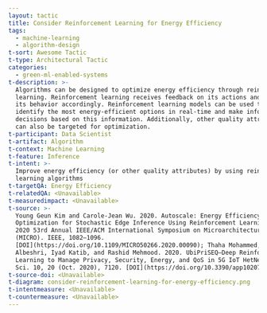 ```yaml
---
layout: tactic
title: Consider Reinforcement Learning for Energy Efficiency
tags:
  - machine-learning
  - algorithm-design
t-sort: Awesome Tactic
t-type: Architectural Tactic
categories:
  - green-ml-enabled-systems
t-description: >-
  Algorithms can be designed to optimize energy efficiency through reinforcement
  learning. Reinforcement learning receives feedback on its actions and adjusts
  its behavior accordingly. Reinforcement learning models can be used to
  identify the most energy-efficient options in real-time and make informed
  decisions based on this information. Additionally, other quality attributes
  can also be targeted for optimization.
t-participant: Data Scientist
t-artifact: Algorithm
t-context: Machine Learning
t-feature: Inference
t-intent: >-
  Improve energy efficiency (or other quality attributes) by using reinforcement
  learning algorithms
t-targetQA: Energy Efficiency
t-relatedQA: <Unavailable>
t-measuredimpact: <Unavailable>
t-source: >-
  Young Geun Kim and Carole-Jean Wu. 2020. Autoscale: Energy Efficiency
  Optimization for Stochastic Edge Inference Using Reinforcement Learning. In
  2020 53rd Annual IEEE/ACM International Symposium on Microarchitecture
  (MICRO). IEEE, 1082–1096.
  [DOI](https://doi.org/10.1109/MICRO50266.2020.00090); Thaha Mohammed, Aiiad
  Albeshri, Iyad Katib, and Rashid Mehmood. 2020. UbiPriSEQ—Deep Reinforcement
  Learning to Manage Privacy, Security, Energy, and QoS in 5G IoT HetNets. Appl.
  Sci. 10, 20 (Oct. 2020), 7120. [DOI](https://doi.org/10.3390/app10207120)
t-source-doi: <Unavailable>
t-diagram: consider-reinforcement-learning-for-energy-efficiency.png
t-intentmeasure: <Unavailable>
t-countermeasure: <Unavailable>
---
```


